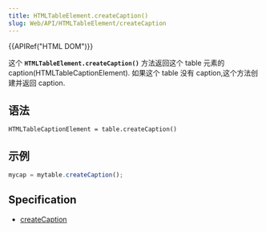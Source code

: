 ```yaml
---
title: HTMLTableElement.createCaption()
slug: Web/API/HTMLTableElement/createCaption
---
```

{{APIRef("HTML DOM")}}

这个 **`HTMLTableElement.createCaption()`** 方法返回这个 table 元素的 caption(HTMLTableCaptionElement). 如果这个 table 没有 caption,这个方法创建并返回 caption.

## 语法

```
HTMLTableCaptionElement = table.createCaption()
```

## 示例

```js
mycap = mytable.createCaption();
```

## Specification

- [createCaption](http://www.w3.org/TR/DOM-Level-2-HTML/html.html#ID-96920263)
